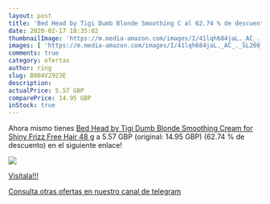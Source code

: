 ```yaml
---
layout: post
title: 'Bed Head by Tigi Dumb Blonde Smoothing C al 62.74 % de descuento'
date: 2020-02-17 18:35:02
thumbnailImage: 'https://m.media-amazon.com/images/I/41lqh684jaL._AC_._SL200_.jpg'
images: [ 'https://m.media-amazon.com/images/I/41lqh684jaL._AC_._SL200_.jpg' ]
comments: true
category: ofertas
author: ring
slug: B004V2923E
description:
actualPrice: 5.57 GBP
comparePrice: 14.95 GBP
inStock: true
---
```


Ahora mismo tienes [Bed Head by Tigi Dumb Blonde Smoothing Cream for Shiny Frizz Free Hair  48 g](https://www.amazon.com/dp/B004V2923E/?tag=redken08-20) a 5.57 GBP (original: 14.95 GBP) (62.74 %  de descuento) en el siguiente enlace!

[![](https://m.media-amazon.com/images/I/41lqh684jaL._AC_._SL200_.jpg)](https://www.amazon.com/dp/B004V2923E/?tag=redken08-20)

[Visítala!!!](https://www.amazon.com/dp/B004V2923E/?tag=redken08-20)

[Consulta otras ofertas en nuestro canal de telegram](https://t.me/s/ofertas25)
